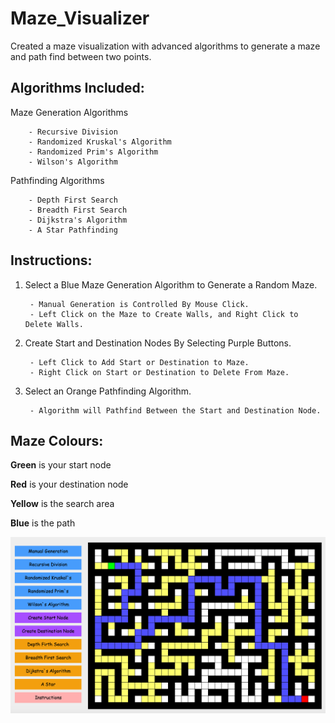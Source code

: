 # Maze_Visualizer
Created a maze visualization with advanced algorithms to generate a maze and path find between two points.

## Algorithms Included:

Maze Generation Algorithms

        - Recursive Division
        - Randomized Kruskal's Algorithm
        - Randomized Prim's Algorithm
        - Wilson's Algorithm

Pathfinding Algorithms

        - Depth First Search
        - Breadth First Search
        - Dijkstra's Algorithm
        - A Star Pathfinding

## Instructions:

1) Select a Blue Maze Generation Algorithm to Generate a Random Maze.

        - Manual Generation is Controlled By Mouse Click.
        - Left Click on the Maze to Create Walls, and Right Click to Delete Walls.
2) Create Start and Destination Nodes By Selecting Purple Buttons.

        - Left Click to Add Start or Destination to Maze.
        - Right Click on Start or Destination to Delete From Maze.
3) Select an Orange Pathfinding Algorithm.

        - Algorithm will Pathfind Between the Start and Destination Node.

## Maze Colours:
**Green** is your start node

**Red** is your destination node

**Yellow** is the search area

**Blue** is the path

![Screenshot](Maze_Visualizer_Preview.png)
